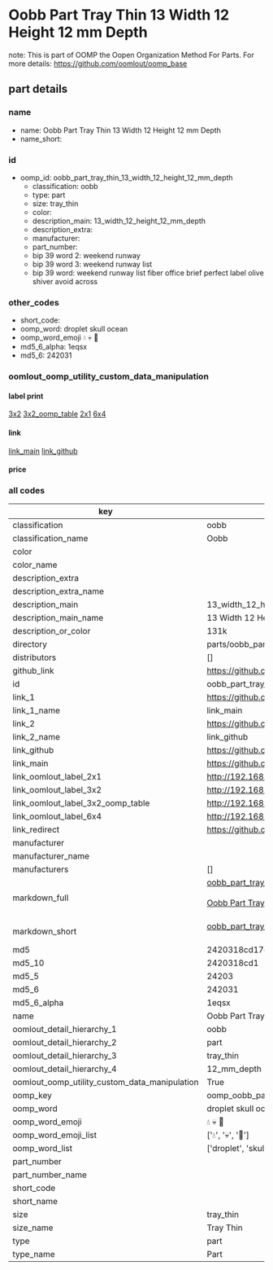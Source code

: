 # Oobb Part Tray Thin 13 Width 12 Height 12 mm Depth  

note: This is part of OOMP the Oopen Organization Method For Parts. For more details: https://github.com/oomlout/oomp_base

##  part details
  







### name
* name: Oobb Part Tray Thin 13 Width 12 Height 12 mm Depth
* name_short: 
### id
* oomp_id: oobb_part_tray_thin_13_width_12_height_12_mm_depth
  * classification: oobb
  * type: part
  * size: tray_thin
  * color: 
  * description_main: 13_width_12_height_12_mm_depth
  * description_extra: 
  * manufacturer: 
  * part_number: 
  * bip 39 word 2: weekend runway
  * bip 39 word 3: weekend runway list
  * bip 39 word: weekend runway list fiber office brief perfect label olive shiver avoid across

### other_codes
* short_code: 
* oomp_word: droplet skull ocean
* oomp_word_emoji :droplet: :skull: :ocean:
* md5_6_alpha: 1eqsx
* md5_6: 242031






### oomlout_oomp_utility_custom_data_manipulation
#### label print
[3x2](http://192.168.1.245:1112/?label=oomp%201eqsx)
[3x2_oomp_table](http://192.168.1.108:1112/?label=oomp%201eqsx)
[2x1](http://192.168.1.242:1112/?label=oomp%201eqsx)
[6x4](http://192.168.1.55:1112/?label=oomp%201eqsx)    

#### link

[link_main](https://github.com/oomlout/oomlout_oomp_version_1_messy/tree/main/parts/oobb_part_tray_thin_13_width_12_height_12_mm_depth) [link_github](https://github.com/oomlout/oomlout_oomp_version_1_messy/tree/main/parts/oobb_part_tray_thin_13_width_12_height_12_mm_depth)                             

#### price







### all codes 
| key | value |  
| --- | --- |  
| classification | oobb |  
| classification_name | Oobb |  
| color |  |  
| color_name |  |  
| description_extra |  |  
| description_extra_name |  |  
| description_main | 13_width_12_height_12_mm_depth |  
| description_main_name | 13 Width 12 Height 12 mm Depth |  
| description_or_color | 131k |  
| directory | parts/oobb_part_tray_thin_13_width_12_height_12_mm_depth |  
| distributors | [] |  
| github_link | https://github.com/oomlout/oomlout_oomp_part_src/tree/main/parts/oobb_part_tray_thin_13_width_12_height_12_mm_depth |  
| id | oobb_part_tray_thin_13_width_12_height_12_mm_depth |  
| link_1 | https://github.com/oomlout/oomlout_oomp_version_1_messy/tree/main/parts/oobb_part_tray_thin_13_width_12_height_12_mm_depth |  
| link_1_name | link_main |  
| link_2 | https://github.com/oomlout/oomlout_oomp_version_1_messy/tree/main/parts/oobb_part_tray_thin_13_width_12_height_12_mm_depth |  
| link_2_name | link_github |  
| link_github | https://github.com/oomlout/oomlout_oomp_version_1_messy/tree/main/parts/oobb_part_tray_thin_13_width_12_height_12_mm_depth |  
| link_main | https://github.com/oomlout/oomlout_oomp_version_1_messy/tree/main/parts/oobb_part_tray_thin_13_width_12_height_12_mm_depth |  
| link_oomlout_label_2x1 | http://192.168.1.242:1112/?label=oomp%201eqsx |  
| link_oomlout_label_3x2 | http://192.168.1.245:1112/?label=oomp%201eqsx |  
| link_oomlout_label_3x2_oomp_table | http://192.168.1.108:1112/?label=oomp%201eqsx |  
| link_oomlout_label_6x4 | http://192.168.1.55:1112/?label=oomp%201eqsx |  
| link_redirect | https://github.com/oomlout/oomlout_oomp_version_1_messy/tree/main/parts/oobb_part_tray_thin_13_width_12_height_12_mm_depth |  
| manufacturer |  |  
| manufacturer_name |  |  
| manufacturers | [] |  
| markdown_full | [oobb_part_tray_thin_13_width_12_height_12_mm_depth](none)<br>[](none)<br>[Oobb Part Tray Thin 13 Width 12 Height 12 Mm Depth](none)<br><br> |  
| markdown_short | [oobb_part_tray_thin_13_width_12_height_12_mm_depth](none)<br><br> |  
| md5 | 2420318cd17c34606fccc55b04ef5fc8 |  
| md5_10 | 2420318cd1 |  
| md5_5 | 24203 |  
| md5_6 | 242031 |  
| md5_6_alpha | 1eqsx |  
| name | Oobb Part Tray Thin 13 Width 12 Height 12 mm Depth |  
| oomlout_detail_hierarchy_1 | oobb |  
| oomlout_detail_hierarchy_2 | part |  
| oomlout_detail_hierarchy_3 | tray_thin |  
| oomlout_detail_hierarchy_4 | 12_mm_depth |  
| oomlout_oomp_utility_custom_data_manipulation | True |  
| oomp_key | oomp_oobb_part_tray_thin_13_width_12_height_12_mm_depth |  
| oomp_word | droplet skull ocean |  
| oomp_word_emoji | :droplet: :skull: :ocean: |  
| oomp_word_emoji_list | [':droplet:', ':skull:', ':ocean:'] |  
| oomp_word_list | ['droplet', 'skull', 'ocean'] |  
| part_number |  |  
| part_number_name |  |  
| short_code |  |  
| short_name |  |  
| size | tray_thin |  
| size_name | Tray Thin |  
| type | part |  
| type_name | Part |  
